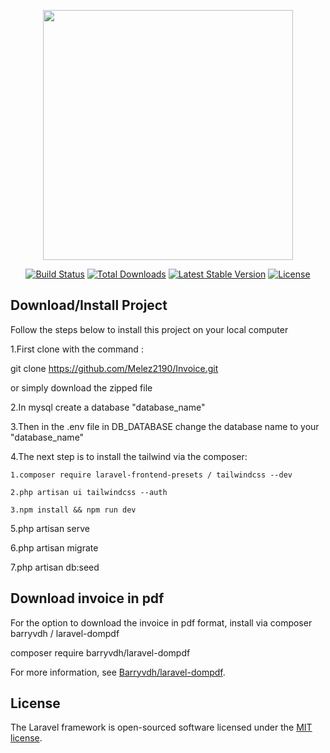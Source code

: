 <p align="center"><a href="https://laravel.com" target="_blank"><img src="https://raw.githubusercontent.com/laravel/art/master/logo-lockup/5%20SVG/2%20CMYK/1%20Full%20Color/laravel-logolockup-cmyk-red.svg" width="400"></a></p>

<p align="center">
<a href="https://travis-ci.org/laravel/framework"><img src="https://travis-ci.org/laravel/framework.svg" alt="Build Status"></a>
<a href="https://packagist.org/packages/laravel/framework"><img src="https://img.shields.io/packagist/dt/laravel/framework" alt="Total Downloads"></a>
<a href="https://packagist.org/packages/laravel/framework"><img src="https://img.shields.io/packagist/v/laravel/framework" alt="Latest Stable Version"></a>
<a href="https://packagist.org/packages/laravel/framework"><img src="https://img.shields.io/packagist/l/laravel/framework" alt="License"></a>
</p>

## Download/Install Project


Follow the steps below to install this project on your local computer

1.First clone with the command :    

  git clone https://github.com/Melez2190/Invoice.git    
   
or simply download the zipped file

2.In mysql create a database "database_name"

3.Then in the .env file in DB_DATABASE change the database name to your "database_name"

4.The next step is to install the tailwind via the composer:    

    1.composer require laravel-frontend-presets / tailwindcss --dev 

    2.php artisan ui tailwindcss --auth
     
    3.npm install && npm run dev
     


5.php artisan serve 

6.php artisan migrate

7.php artisan db:seed


## Download invoice in pdf

For the option to download the invoice in pdf format, install via composer
barryvdh / laravel-dompdf

composer require barryvdh/laravel-dompdf

For more information, see [Barryvdh/laravel-dompdf](https://github.com/barryvdh/laravel-dompdf).


## License

The Laravel framework is open-sourced software licensed under the [MIT license](https://opensource.org/licenses/MIT).
